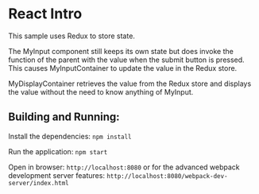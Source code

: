 React Intro
===========

This sample uses Redux to store state.

The MyInput component still keeps its own state but does invoke the function of
the parent with the value when the submit button is pressed.  This causes
MyInputContainer to update the value in the Redux store.

MyDisplayContainer retrieves the value from the Redux store and displays the value
without the need to know anything of MyInput.

Building and Running:
---------------------
Install the dependencies:
  `npm install`

Run the application:
  `npm start`  

Open in browser:
  `http://localhost:8080`
or for the advanced webpack development server features:
  `http://localhost:8080/webpack-dev-server/index.html`
